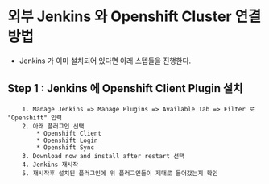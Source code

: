 # 외부 Jenkins 와 Openshift Cluster 연결 방법

- Jenkins 가 이미 설치되어 있다면 아래 스텝들을 진행한다.

## Step 1 : Jenkins 에 Openshift Client Plugin 설치

```
	1. Manage Jenkins => Manage Plugins => Available Tab => Filter 로 "Openshift" 입력
	2. 아래 플러그인 선택
		* Openshift Client
		* Openshift Login
		* Openshift Sync
	3. Download now and install after restart 선택
	4. Jenkins 재시작
	5. 재시작후 설치된 플러그인에 위 플러그인들이 제대로 들어갔는지 확인
```


